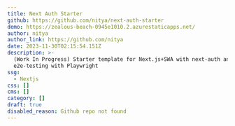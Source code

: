 ```yaml
---
title: Next Auth Starter
github: https://github.com/nitya/next-auth-starter
demo: https://zealous-beach-0945e1010.2.azurestaticapps.net/
author: nitya
author_link: https://github.com/nitya
date: 2023-11-30T02:15:54.151Z
description: >-
  (Work In Progress) Starter template for Next.js+SWA with next-auth and
  e2e-testing with Playwright
ssg:
  - Nextjs
css: []
cms: []
category: []
draft: true
disabled_reason: Github repo not found
---
```

